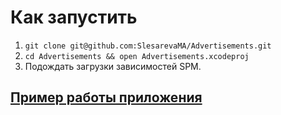 #  Как запустить

1. `git clone git@github.com:SlesarevaMA/Advertisements.git`
2. `cd Advertisements && open Advertisements.xcodeproj`
2. Подождать загрузки зависимостей SPM.

## [Пример работы приложения](https://www.youtube.com/shorts/p-stUb_Y7vc)
